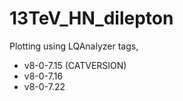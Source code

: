 13TeV_HN_dilepton
====

Plotting using LQAnalyzer tags,

* v8-0-7.15 (CATVERSION)
* v8-0-7.16
* v8-0-7.22
